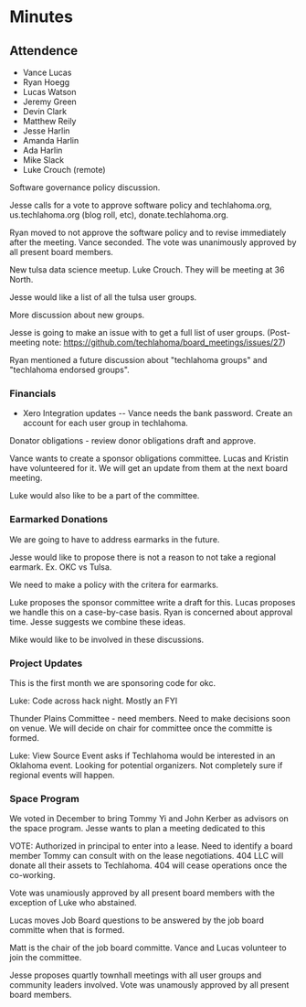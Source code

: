 # Minutes

## Attendence
* Vance Lucas
* Ryan Hoegg
* Lucas Watson
* Jeremy Green
* Devin Clark
* Matthew Reily
* Jesse Harlin
* Amanda Harlin
* Ada Harlin
* Mike Slack
* Luke Crouch (remote)

Software governance policy discussion.

Jesse calls for a vote to approve software policy and techlahoma.org, us.techlahoma.org (blog roll, etc), donate.techlahoma.org.

Ryan moved to not approve the software policy and to revise immediately after the meeting. Vance seconded. The vote was unanimously approved by all present board members.

New tulsa data science meetup. Luke Crouch. They will be meeting at 36 North. 

Jesse would like a list of all the tulsa user groups.

More discussion about new groups.

Jesse is going to make an issue with to get a full list of user groups. 
(Post-meeting note: https://github.com/techlahoma/board_meetings/issues/27)

Ryan mentioned a future discussion about "techlahoma groups" and "techlahoma endorsed groups".

### Financials
* Xero Integration updates -- Vance needs the bank password. Create an account for each user group in techlahoma.

Donator obligations - review donor obligations draft and approve.

Vance wants to create a sponsor obligations committee. Lucas and Kristin have volunteered for it. We will get an update from them at the next board meeting.

Luke would also like to be a part of the committee.

### Earmarked Donations
We are going to have to address earmarks in the future.

Jesse would like to propose there is not a reason to not take a regional earmark. Ex. OKC vs Tulsa.

We need to make a policy with the critera for earmarks. 

Luke proposes the sponsor committee write a draft for this. 
Lucas proposes we handle this on a case-by-case basis. Ryan is concerned about approval time. 
Jesse suggests we combine these ideas. 

Mike would like to be involved in these discussions.

### Project Updates
This is the first month we are sponsoring code for okc.

Luke: Code across hack night. Mostly an FYI

Thunder Plains Committee - need members. Need to make decisions soon on venue. We will decide on chair for committee once the committe is formed.

Luke: View Source Event asks if Techlahoma would be interested in an Oklahoma event. Looking for potential organizers. Not completely sure if regional events will happen.

### Space Program
We voted in December to bring Tommy Yi and John Kerber as advisors on the space program. Jesse wants to plan a meeting dedicated to this

VOTE: Authorized in principal to enter into a lease. Need to identify a board member Tommy can consult with on the lease negotiations. 404 LLC will donate all their assets to Techlahoma. 404 will cease operations once the co-working.

Vote was unamiously approved by all present board members with the exception of Luke who abstained.


Lucas moves Job Board questions to be answered by the job board committe when that is formed.

Matt is the chair of the job board committe. Vance and Lucas volunteer to join the committee.

Jesse proposes quartly townhall meetings with all user groups and community leaders involved. Vote was unamously approved by all present board members.









